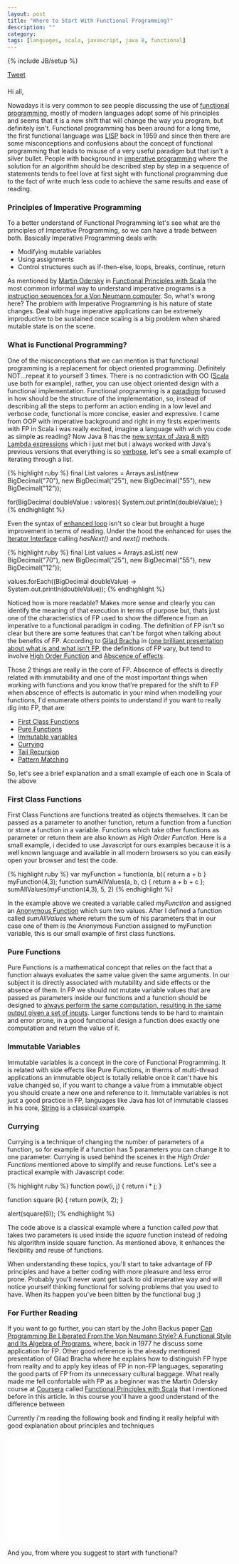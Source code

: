 ```yaml
---
layout: post
title: "Where to Start With Functional Programming?"
description: ""
category: 
tags: [languages, scala, javascript, java 8, functional]
---
```

{% include JB/setup %}

<div style="margin-bottom: 1.5em;">
  <div>
    <a href="https://twitter.com/share" class="twitter-share-button" style="vertical-align: bottom">Tweet</a>
  </div>
  <div>
    <span class="fb-share-button" data-href="http://rafaelcfreire.github.io/2014/10/30/Where-to-start-with-functional-programming/" data-layout="button"></span>
  </div>
</div>

Hi all,

Nowadays it is very common to see people discussing the use of <a href="https://www.haskell.org/haskellwiki/Functional_programming" target="_blank">functional programming</a>, mostly of modern languages adopt some of his principles and seems that it is a new shift that will change the way you program, but definitely isn't. Functional programming has been around for a long time, the first functional language was <a href="http://www.princeton.edu/~achaney/tmve/wiki100k/docs/Lisp_(programming_language).html" target="_blank">LISP</a> back in 1959 and since then there are some misconceptions and  confusions about the concept of functional programming that leads to misuse of a very useful paradigm but that isn't a silver bullet. People with background in <a href="http://en.wikipedia.org/wiki/Imperative_programming" target="_blank">imperative programming</a> where the solution for an algorithm should be described step by step in a sequence of statements tends to feel love at first sight with functional programming due to the fact of write much less code to achieve the same results and ease of reading.

### Principles of Imperative Programming

To a better understand of Functional Programming let's see what are the principles of Imperative Programming, so we can have a trade between both. Basically Imperative Programming deals with:

- Modifying mutable variables
- Using assignments
- Control structures such as if-then-else, loops, breaks, continue, return

As mentioned by <a href="http://lampwww.epfl.ch/~odersky/" target="_blank">Martin Odersky</a> in <a href="https://class.coursera.org/progfun-2012-001" target="_blank">Functional Principles with Scala</a> the most common informal way to understand imperative programs is a <a href="http://www.c-jump.com/CIS77/CPU/InstrCycle/lecture.html" target="_blank">instruction sequences for a Von Neumann computer</a>. So, what's wrong here? The problem with Imperative Programming is his nature of state changes. Deal with huge imperative applications can be extremely improductive to be sustained once scaling is a big problem when shared mutable state is on the scene.

### What is Functional Programming?

One of the misconceptions that we can mention is that functional programming is a replacement for object oriented programming. Definitely NOT...repeat it to yourself 3 times. There is no contradiction with OO (<a href="http://scala-lang.org" target="_blank">Scala</a> use both for example), rather, you can use object oriented design with a functional implementation. Functional programming is a <a href="http://en.wikipedia.org/wiki/Programming_paradigm" target="_blank">paradigm</a> focused in how should be the structure of the implementation, so, instead of describing all the steps to perform an action ending in a low level and verbose code, functional is more concise, easier and expressive. I came from OOP with imperative background and right in my firsts experiments with FP in Scala i was really excited, imagine a language with wich you code as simple as reading? Now Java 8 has the <a href="http://www.oracle.com/webfolder/technetwork/tutorials/obe/java/Lambda-QuickStart/index.html" target="_blank">new syntax of Java 8 with Lambda expressions</a> which i just met but i always worked with Java's previous versions that everything is so <a href="http://en.wiktionary.org/wiki/verbose" target="_blank">verbose</a>, let's see a small example of iterating through a list.

{% highlight ruby %}
final List<BigDecimal> valores = Arrays.asList(new BigDecimal("70"), new BigDecimal("25"), new BigDecimal("55"), new BigDecimal("12"));

for(BigDecimal doubleValue : valores){
 System.out.println(doubleValue);
}
{% endhighlight %}

Even the syntax of <a href="https://blogs.oracle.com/CoreJavaTechTips/entry/using_enhanced_for_loops_with" target="_blank">enhanced loop</a> isn't so clear but brought a huge improvement in terms of reading. Under the hood the enhanced for uses the <a href="https://docs.oracle.com/javase/7/docs/api/java/util/Iterator.html" target="_blank">Iterator Interface</a> calling <i>hasNext()</i> and <i>next()</i> methods. 


{% highlight ruby %}
final List<BigDecimal> values = Arrays.asList(
			    new BigDecimal("70"), new BigDecimal("25"), new BigDecimal("55"),
			    new BigDecimal("12"));

values.forEach((BigDecimal doubleValue) -> System.out.println(doubleValue));
{% endhighlight %}

Noticed how is more readable? Makes more sense and clearly you can identify the meaning of that execution in terms of purpose but, thats just one of the characteristics of FP used to show the difference from an imperative to a functional paradigm in coding. The definition of FP isn't so clear but there are some features that can't be forgot when talking about the benefits of FP. According to <a href="http://bracha.org" target="_blank">Gilad Bracha</a> in (<a href="http://www.infoq.com/presentations/functional-pros-cons" target="_blank>">one brilliant presentation about what is and what isn't FP</a>, the definitions of FP vary, but tend to involve <a href="http://en.wikipedia.org/wiki/Higher-order_function" target="_blank">High Order Function</a> and [Abscence of effects]().

Those 2 things are really in the core of FP. Abscence of effects is directly related with immutability and one of the most important things when working with functions and you know that're prepared for the shift to FP when abscence of effects is automatic in your mind when modelling your functions, I'd enumerate others points to understand if you want to really dig into FP, that are:

- <a href="http://en.wikipedia.org/wiki/First-class_function" target="_blank">First Class Functions</a>
- <a href="http://en.wikipedia.org/wiki/Pure_function" target="_blank">Pure Functions</a>
- <a href="http://en.wikipedia.org/wiki/Immutable_object" target="_blank">Immutable variables</a>
- <a href="http://en.wikipedia.org/wiki/Currying" target="_blank">Currying</a>
- <a href="http://en.wikipedia.org/wiki/Tail_call" target="_blank">Tail Recursion</a>
- <a href="http://c2.com/cgi/wiki?PatternMatching" target="_blank">Pattern Matching</a>


So, let's see a brief explanation and a small example of each one in Scala of the above

### First Class Functions

First Class Functions are functions treated as objects themselves. It can be passed as a parameter to another function, return a function from a function or store a function in a variable. Functions which take other functions as parameter or return them are also known as <i>High Order Function</i>. Here is a small example, i decided to use Javascript for ours examples because it is a well known language and available in all modern browsers so you can easily open your browser and test the code.

{% highlight ruby %}
var myFunction = function(a, b){ return a + b }
myFunction(4,3);
function sumAllValues(a, b, c) { return a + b + c };
sumAllValues(myFunction(4,3), 5, 2)
{% endhighlight %}

In the example above we created a variable called <i>myFunction</i> and assigned an <a href="http://en.wikipedia.org/wiki/Anonymous_function" target="_blank">Anonymous Function</a> which sum two values. After I defined a function called <i>sumAllValues</i> where return the sum of his parameters that in our case one of them is the Anonymous Function assigned to myFunction variable, this is our small example of first class functions.

### Pure Functions

Pure Functions is a mathematical concept that relies on the fact that a function always evaluates the same value given the same arguments. In our subject it is directly associated with mutability and side effects or the absence of them. In FP we should not mutate variable values that are passed as parameters inside our functions and a function should be designed to <u>always perform the same computation, resulting in the same output given a set of inputs</u>. Larger functions tends to be hard to maintain and error prone, in a good functional design a function does exactly one computation and return the value of it.

### Immutable Variables

Immutable variables is a concept in the core of Functional Programming. It is related with side effects like Pure Functions, in therms of multi-thread applications an immutable object is totally reliable once it can't have his value changed so, if you want to change a value from a immutable object you should create a new one and reference to it. Immutable variables is not just a good practice in FP, languages like Java has lot of immutable classes in his core, <a href="http://docs.oracle.com/javase/6/docs/api/java/lang/String.html" target="_blank">String</a> is a classical example.

### Currying

Currying is a technique of changing the number of parameters of a function, so for example if a function has 5 parameters you can change it to one parameter. Currying is used behind the scenes in the <i>High Order Functions</i> mentioned above to simplify and reuse functions. Let's see a practical example with Javascript code:

{% highlight ruby %}
 function pow(i, j) { 
     return i * j;
 }
 
 function square (k) {
     return pow(k, 2);
 }
 
 alert(square(6));
{% endhighlight %}

The code above is a classical example where a function called <i>pow</i> that takes two parameters is used inside the <i>square</i> function instead of redoing his algorithm inside square function. As mentioned above, it enhances the flexibility and reuse of functions.

When understanding these topics, you'll start to take advantage of FP principles and have a better coding with more pleasure and less error prone. Probably you'll never want get back to old imperative way and will notice yourself thinking functional for solving problems that you used to have. When its happen you've been bitten by the functional bug ;)

### For Further Reading
 
If you want to go further, you can start by the John Backus paper <a href="http://web.stanford.edu/class/cs242/readings/backus.pdf" target="_blank">Can Programming Be Liberated From the Von Neumann Style? A Functional Style and Its Algebra of Programs.</a> where, back in 1977 he discuss some application for FP. Other good reference is the already mentioned presentation of Gilad Bracha where he explains how to distinguish FP hype from reality and to apply key ideas of FP in non-FP languages, separating the good parts of FP from its unnecessary cultural baggage.
What really made me fell confortable with FP as a beginner was the Martin Odersky course at <a href="https://www.coursera.org" target="_blank">Coursera</a> called <a href="https://class.coursera.org/progfun-2012-001" target="_blank">Functional Principles with Scala</a> that I mentioned before in this article. In this course you'll have a good understand of the difference between

Currently i'm reading the following book and finding it really helpful with good explanation about principles and techniques

<iframe style="width:120px;height:240px;" marginwidth="0" marginheight="0" scrolling="no" frameborder="0" src="//ws-na.amazon-adsystem.com/widgets/q?ServiceVersion=20070822&OneJS=1&Operation=GetAdHtml&MarketPlace=US&source=ac&ref=qf_sp_asin_til&ad_type=product_link&tracking_id=raffretecblo-20&marketplace=amazon&region=US&placement=1449368174&asins=1449368174&linkId=LENUPRQEWK47BLGG&show_border=true&link_opens_in_new_window=true">
</iframe>

And you, from where you suggest to start with functional?

<script type="text/javascript" src="/js/main.js"></script>